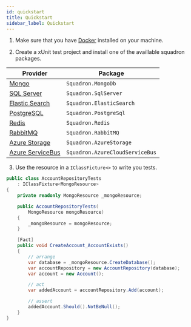 ```yaml
---
id: quickstart
title: Quickstart
sidebar_label: Quickstart
---
```


1. Make sure that you have [Docker](https://docs.docker.com/docker-for-windows/)
   installed on your machine.

2. Create a xUnit test project and install one of the availlable squadron packages.

| Provider                                      | Package                         |
| --------------------------------------------- | ------------------------------- |
| [Mongo](mongodb.md)                           | `Squadron.MongoDb`              |
| [SQL Server](sqlserver.md)                    | `Squadron.SqlServer`            |
| [Elastic Search](elasticsearch.md)            | `Squadron.ElasticSearch`        |
| [PostgreSQL](postgresql.md)                   | `Squadron.PostgreSql`           |
| [Redis](redis.md)                             | `Squadron.Redis`                |
| [RabbitMQ](rabbitmq.md)                       | `Squadron.RabbitMQ`             |
| [Azure Storage](azure-storage.md)             | `Squadron.AzureStorage`         |
| [Azure ServiceBus](azure-cloud-servicebus.md) | `Squadron.AzureCloudServiceBus` |

3. Use the resource in a `IClassFicture<>` to write you tests.

```csharp
public class AccountRepositoryTests
    : IClassFixture<MongoResource>
{
    private readonly MongoResource _mongoResource;

    public AccountRepositoryTests(
        MongoResource mongoResource)
    {
        _mongoResource = mongoResource;
    }

    [Fact]
    public void CreateAccount_AccountExists()
    {
        // arrange
        var database = _mongoResource.CreateDatabase();
        var accountRepository = new AccountRepository(database);
        var account = new Account();

        // act
        var addedAccount = accountRepository.Add(account);

        // assert
        addedAccount.Should().NotBeNull();
    }
}
```
